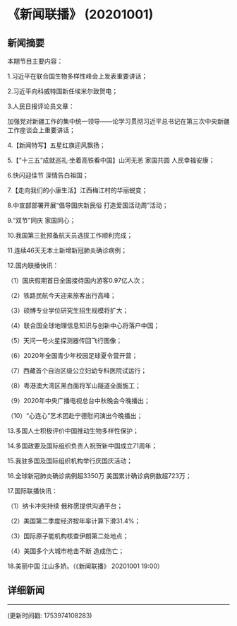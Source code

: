 # 《新闻联播》 (20201001)

## 新闻摘要

本期节目主要内容：

1.习近平在联合国生物多样性峰会上发表重要讲话；

2.习近平向科威特国新任埃米尔致贺电；

3.人民日报评论员文章：

加强党对新疆工作的集中统一领导——论学习贯彻习近平总书记在第三次中央新疆工作座谈会上重要讲话；

4.【新闻特写】五星红旗迎风飘扬；

5.【“十三五”成就巡礼·坐着高铁看中国】山河无恙 家国共圆 人民幸福安康；

6.快闪迎佳节 深情告白祖国；

7.【走向我们的小康生活】江西梅江村的华丽蜕变；

8.中宣部部署开展“倡导国庆新民俗 打造爱国活动周”活动；

9.“双节”同庆 家国同心；

10.我国第三批预备航天员选拔工作顺利完成；

11.连续46天无本土新增新冠肺炎确诊病例；

12.国内联播快讯：

（1）国庆假期首日全国接待国内游客0.97亿人次；

（2）铁路民航今天迎来旅客出行高峰；

（3）硕博专业学位研究生招生规模将扩大；

（4）联合国全球地理信息知识与创新中心将落户中国；

（5）天问一号火星探测器传回飞行图像；

（6）2020年全国青少年校园足球夏令营开营；

（7）西藏首个自治区级公立妇幼专科医院试运行；

（8）粤港澳大湾区黑白面将军山隧道全面施工；

（9）2020年中央广播电视总台中秋晚会今晚播出；

（10）“心连心”艺术团赴宁德慰问演出今晚播出；

13.多国人士积极评价中国推动生物多样性保护；

14.多国政要及国际组织负责人祝贺新中国成立71周年；

15.我驻多国及国际组织机构举行庆国庆活动；

16.全球新冠肺炎确诊病例超3350万 美国累计确诊病例数超723万；

17.国际联播快讯：

（1）纳卡冲突持续 俄称愿提供沟通平台；

（2）美国第二季度经济按年率计算下滑31.4%；

（3）国际原子能机构核查伊朗第二处地点；

（4）美国多个大城市枪击不断 造成伤亡；

18.美丽中国 江山多娇。（《新闻联播》 20201001 19:00）

## 详细新闻

---

(更新时间戳: 1753974108283)

